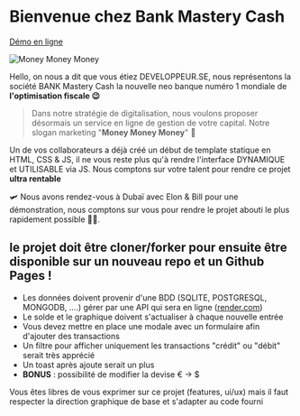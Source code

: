 # Bienvenue chez Bank Mastery Cash

[Démo en ligne]()

![Money Money Money](https://resize-parismatch.lanmedia.fr/img/var/news/storage/images/paris-match/people/leonardo-dicaprio-l-argent-fou-1064176/15215422-1-fre-FR/Leonardo-DiCaprio-l-argent-fou.jpg)

Hello, on nous a dit que vous étiez DEVELOPPEUR.SE, nous représentons la société BANK Mastery Cash la nouvelle neo banque numéro 1 mondiale de **l'optimisation fiscale 😉**

> Dans notre stratégie de digitalisation, nous voulons proposer désormais un service en ligne de gestion de votre capital. Notre slogan marketing "**Money Money Money**" 💸

Un de vos collaborateurs a déjà créé un début de template statique en HTML, CSS & JS, il ne vous reste plus qu'à rendre l'interface DYNAMIQUE et UTILISABLE via JS. Nous comptons sur votre talent pour rendre ce projet **ultra rentable**

🛩️ Nous avons rendez-vous à Dubaï avec Elon & Bill pour une démonstration, nous comptons sur vous pour rendre le projet abouti le plus rapidement possible 🍹🌴.

## le projet doit être cloner/forker pour ensuite être disponible sur un nouveau repo et un Github Pages !

-   Les données doivent provenir d'une BDD (SQLITE, POSTGRESQL, MONGODB, ....) gérer par une API qui sera en ligne ([render.com](https://render.com/))
-   Le solde et le graphique doivent s'actualiser à chaque nouvelle entrée
-   Vous devez mettre en place une modale avec un formulaire afin d'ajouter des transactions
-   Un filtre pour afficher uniquement les transactions "crédit" ou "débit" serait très apprécié
-   Un toast après ajoute serait un plus
-   **BONUS** : possibilité de modifier la devise € -> $

Vous êtes libres de vous exprimer sur ce projet (features, ui/ux) mais il faut respecter la direction graphique de base et s'adapter au code fourni
